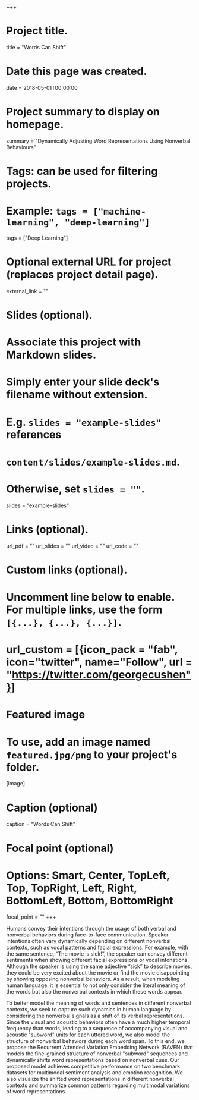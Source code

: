 +++
# Project title.
title = "Words Can Shift"

# Date this page was created.
date = 2018-05-01T00:00:00

# Project summary to display on homepage.
summary = "Dynamically Adjusting Word Representations Using Nonverbal Behaviours"

# Tags: can be used for filtering projects.
# Example: `tags = ["machine-learning", "deep-learning"]`
tags = ["Deep Learning"]

# Optional external URL for project (replaces project detail page).
external_link = ""

# Slides (optional).
#   Associate this project with Markdown slides.
#   Simply enter your slide deck's filename without extension.
#   E.g. `slides = "example-slides"` references 
#   `content/slides/example-slides.md`.
#   Otherwise, set `slides = ""`.
slides = "example-slides"

# Links (optional).
url_pdf = ""
url_slides = ""
url_video = ""
url_code = ""

# Custom links (optional).
#   Uncomment line below to enable. For multiple links, use the form `[{...}, {...}, {...}]`.
# url_custom = [{icon_pack = "fab", icon="twitter", name="Follow", url = "https://twitter.com/georgecushen"}]

# Featured image
# To use, add an image named `featured.jpg/png` to your project's folder. 
[image]
  # Caption (optional)
  caption = "Words Can Shift"
  
  # Focal point (optional)
  # Options: Smart, Center, TopLeft, Top, TopRight, Left, Right, BottomLeft, Bottom, BottomRight
  focal_point = ""
+++

Humans convey their intentions through the usage of both verbal and nonverbal behaviors during face-to-face communication. Speaker intentions often vary dynamically depending on different nonverbal contexts, such as vocal patterns and facial expressions. For example, with the same sentence, “The movie is sick!”, the speaker can convey different sentiments when showing different facial expressions or vocal intonations. Although the speaker is using the same adjective “sick” to describe movies, they could be very excited about the movie or find the movie disappointing by showing opposing nonverbal behaviors. As a result, when modeling human language, it is essential to not only consider the literal meaning of the words but also the nonverbal contexts in which these words appear.

To better model the meaning of words and sentences in different nonverbal contexts, we seek to capture such dynamics in human language by considering the nonverbal signals as a shift of its verbal representations. Since the visual and acoustic behaviors often have a much higher temporal frequency than words, leading to a sequence of accompanying visual and acoustic "subword" units for each uttered word, we also model the structure of nonverbal behaviors during each word span. To this end, we propose the Recurrent Attended Variation Embedding Network (RAVEN) that models the fine-grained structure of nonverbal "subword" sequences and dynamically shifts word representations based on nonverbal cues. Our proposed model achieves competitive performance on two benchmark datasets for multimodal sentiment analysis and emotion recognition. We also visualize the shifted word representations in different nonverbal contexts and summarize common patterns regarding multimodal variations of word representations.
